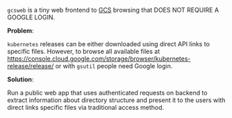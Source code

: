 `gcsweb` is a tiny web frontend to [GCS](https://cloud.google.com/storage/docs/) browsing that DOES NOT REQUIRE A GOOGLE LOGIN.

**Problem**:

`kubernetes` releases can be either downloaded using direct API links to specific
files. However, to browse all available files at
https://console.cloud.google.com/storage/browser/kubernetes-release/release/
or with `gsutil` people need Google login.

**Solution**:

Run a public web app that uses authenticated requests on backend to extract
information about directory structure and present it to the users with direct
links specific files via traditional access method.
